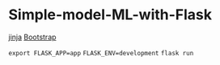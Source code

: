 # Simple-model-ML-with-Flask

[jinja](https://jinja.palletsprojects.com/en/3.0.x/)
[Bootstrap](https://getbootstrap.com/docs/5.1/components/accordion/#how-it-works)

<code>export FLASK_APP=app</code>
<code>FLASK_ENV=development</code>
<code>flask run</code>